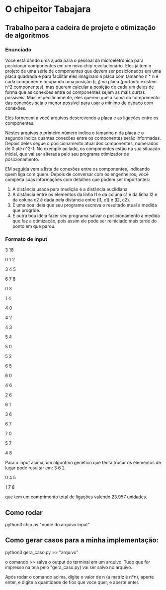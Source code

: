 # O chipeitor Tabajara
## Trabalho para a cadeira de projeto e otimização de algoritmos

### Enunciado

Você está dando uma ajuda para o pessoal da microeletrônica para posicionar componentes em um novo chip revolucionário. Eles já tem o projeto de uma série de componentes que devem ser posicionados em uma placa quadrada e para facilitar eles imaginam a placa com tamanho n * n e cada componente ocupando uma posição (i, j) na placa (portanto existem n^2 componentes), mas querem calcular a posição de cada um deles de forma que as conexões entre os componentes sejam as mais curtas possíveis. Mais especificamente, eles querem que a soma do comprimento das conexões seja o menor possível para usar o mínimo de espaço com conexões.

Eles fornecem a você arquivos descrevendo a placa e as ligações entre os componentes.

Nestes arquivos o primeiro número indica o tamanho n da placa e o segundo indica quantas conexões entre os componentes serão informadas. Depois deles segue o posicionamento atual dos componentes, numerados de 0 até n^2-1. No exemplo ao lado, os componentes estão na sua situação inicial, que vai ser alterada pelo seu programa otimizador de posicionamento.

EM seguida vem a lista de conexões entre os componentes, indicando quem liga com quem. Depois de conversar com os engenheiros, você completa suas informações com detalhes que podem ser importantes:

1. A distância usada para medição é a distância euclidiana.
2. A distância entre os elementos da linha l1 e da coluna c1 e da linha l2 e da coluna c2 é dada pela distancia entre (l1, c1) e (l2, c2).
3. É uma boa ideia que seu programa escreva o resultado atual à medida que progride.
4. É outra boa ideia fazer seu programa salvar o posicionamento à medida que faz a otimização, pois assim ele pode ser reiniciado mais tarde do ponto em que parou.

### Formato de input

3 18

0 1 2

3 4 5

6 7 8

0 3

1 4

4 0

4 2

4 3

5 4

5 0

5 2

6 5

6 0

4 6

2 6

6 1

3 6

6 7

7 0

5 7

4 8


Para o input acima, um algoritmo genético que tenta trocar os elementos de lugar pode resultar em:
3 6 2

0 4 5

1 7 8

que tem um comprimento total de ligações valendo 23.957 unidades.



## Como rodar

python3 chip.py "nome do arquivo input"


## Como gerar casos para a minha implementação:
python3 gera_caso.py >> "arquivo"

o comando >> salva o output do terminal em um arquivo. Tudo que for impresso na tela pelo
"gera_caso.py) vai ser salvo no arquivo.

Após rodar o comando acima, digite o valor de n (a matriz é n*n), aperte enter, e digite a
quantidade de fios que voce quer, e aperte enter.


